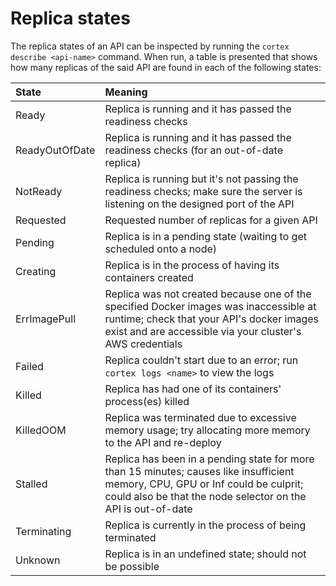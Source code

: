 # Replica states

The replica states of an API can be inspected by running the `cortex describe <api-name>` command. When run, a table is presented that shows how many replicas of the said API are found in each of the following states:

| State | Meaning |
|:---|:---|
| Ready | Replica is running and it has passed the readiness checks |
| ReadyOutOfDate | Replica is running and it has passed the readiness checks (for an out-of-date replica) |
| NotReady | Replica is running but it's not passing the readiness checks; make sure the server is listening on the designed port of the API |
| Requested | Requested number of replicas for a given API |
| Pending | Replica is in a pending state (waiting to get scheduled onto a node) |
| Creating | Replica is in the process of having its containers created |
| ErrImagePull | Replica was not created because one of the specified Docker images was inaccessible at runtime; check that your API's docker images exist and are accessible via your cluster's AWS credentials |
| Failed | Replica couldn't start due to an error; run `cortex logs <name>` to view the logs |
| Killed | Replica has had one of its containers' process(es) killed |
| KilledOOM | Replica was terminated due to excessive memory usage; try allocating more memory to the API and re-deploy |
| Stalled | Replica has been in a pending state for more than 15 minutes; causes like insufficient memory, CPU, GPU or Inf could be culprit; could also be that the node selector on the API is out-of-date |
| Terminating | Replica is currently in the process of being terminated |
| Unknown | Replica is in an undefined state; should not be possible |
